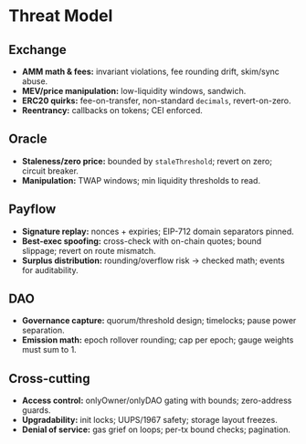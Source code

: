# Threat Model


## Exchange
- **AMM math & fees:** invariant violations, fee rounding drift, skim/sync abuse.
- **MEV/price manipulation:** low-liquidity windows, sandwich.
- **ERC20 quirks:** fee-on-transfer, non-standard `decimals`, revert-on-zero.
- **Reentrancy:** callbacks on tokens; CEI enforced.


## Oracle
- **Staleness/zero price:** bounded by `staleThreshold`; revert on zero; circuit breaker.
- **Manipulation:** TWAP windows; min liquidity thresholds to read.


## Payflow
- **Signature replay:** nonces + expiries; EIP-712 domain separators pinned.
- **Best-exec spoofing:** cross-check with on-chain quotes; bound slippage; revert on route mismatch.
- **Surplus distribution:** rounding/overflow risk → checked math; events for auditability.


## DAO
- **Governance capture:** quorum/threshold design; timelocks; pause power separation.
- **Emission math:** epoch rollover rounding; cap per epoch; gauge weights must sum to 1.


## Cross-cutting
- **Access control:** onlyOwner/onlyDAO gating with bounds; zero-address guards.
- **Upgradability:** init locks; UUPS/1967 safety; storage layout freezes.
- **Denial of service:** gas grief on loops; per-tx bound checks; pagination.